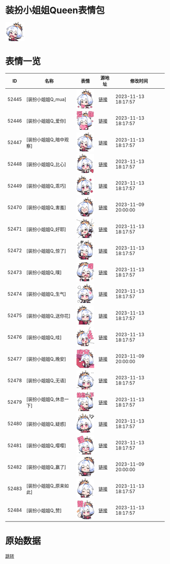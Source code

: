# 装扮小姐姐Queen表情包

<img src="./cover.png" height="60" alt="cover" />

# 表情一览

|ID|名称|表情|源地址|修改时间|
|----|----|----|----|----|
|52445|[装扮小姐姐Q_mua]|<img src="./pic/052445_%5B装扮小姐姐Q_mua%5D.png" height="60" alt="mua"/>|[链接](https://i0.hdslb.com/bfs/emote/efc03223bdf5e9cc81ce9aa7715836a440cf6fd0.png)|2023-11-13 18:17:57|
|52446|[装扮小姐姐Q_爱你]|<img src="./pic/052446_%5B装扮小姐姐Q_爱你%5D.png" height="60" alt="爱你"/>|[链接](https://i0.hdslb.com/bfs/emote/30e87184b5a93d55e5f553404977803af83e8715.png)|2023-11-13 18:17:57|
|52447|[装扮小姐姐Q_暗中观察]|<img src="./pic/052447_%5B装扮小姐姐Q_暗中观察%5D.png" height="60" alt="暗中观察"/>|[链接](https://i0.hdslb.com/bfs/emote/9804b6fbf5bcc571a17b448eb69d00f592af5a13.png)|2023-11-13 18:17:57|
|52448|[装扮小姐姐Q_比心]|<img src="./pic/052448_%5B装扮小姐姐Q_比心%5D.png" height="60" alt="比心"/>|[链接](https://i0.hdslb.com/bfs/emote/e389dcbc30cc3d64488c2ecef8d9112a6ee3803d.png)|2023-11-13 18:17:57|
|52449|[装扮小姐姐Q_乖巧]|<img src="./pic/052449_%5B装扮小姐姐Q_乖巧%5D.png" height="60" alt="乖巧"/>|[链接](https://i0.hdslb.com/bfs/emote/bf0e1431a839b7313e9790d1dc00b892e2de8516.png)|2023-11-13 18:17:57|
|52470|[装扮小姐姐Q_害羞]|<img src="./pic/052470_%5B装扮小姐姐Q_害羞%5D.png" height="60" alt="害羞"/>|[链接](https://i0.hdslb.com/bfs/emote/9cdb387dfc093a33cffa273724f25624c9a7ae87.png)|2023-11-09 20:00:00|
|52471|[装扮小姐姐Q_好耶]|<img src="./pic/052471_%5B装扮小姐姐Q_好耶%5D.png" height="60" alt="好耶"/>|[链接](https://i0.hdslb.com/bfs/emote/638757f9450a0e85c3bd5feda0b9d45d495cdb15.png)|2023-11-13 18:17:57|
|52472|[装扮小姐姐Q_惊了]|<img src="./pic/052472_%5B装扮小姐姐Q_惊了%5D.png" height="60" alt="惊了"/>|[链接](https://i0.hdslb.com/bfs/emote/88fa7192079fd3323dd5cb2a8aec0b4d95c8f5bd.png)|2023-11-13 18:17:57|
|52473|[装扮小姐姐Q_噗]|<img src="./pic/052473_%5B装扮小姐姐Q_噗%5D.png" height="60" alt="噗"/>|[链接](https://i0.hdslb.com/bfs/emote/aa5760560580b4b637d9e7f0655a411ba989ac7a.png)|2023-11-13 18:17:57|
|52474|[装扮小姐姐Q_生气]|<img src="./pic/052474_%5B装扮小姐姐Q_生气%5D.png" height="60" alt="生气"/>|[链接](https://i0.hdslb.com/bfs/emote/11b0f9966afcb71a8744584c85f5e9c7e2921053.png)|2023-11-13 18:17:57|
|52475|[装扮小姐姐Q_送你花]|<img src="./pic/052475_%5B装扮小姐姐Q_送你花%5D.png" height="60" alt="送你花"/>|[链接](https://i0.hdslb.com/bfs/emote/cfdd303e0d607257358c6a9bc6013677f5115eef.png)|2023-11-13 18:17:57|
|52476|[装扮小姐姐Q_哇]|<img src="./pic/052476_%5B装扮小姐姐Q_哇%5D.png" height="60" alt="哇"/>|[链接](https://i0.hdslb.com/bfs/emote/8a3941b7600a445da61532620ea6f776099d8724.png)|2023-11-13 18:17:57|
|52477|[装扮小姐姐Q_晚安]|<img src="./pic/052477_%5B装扮小姐姐Q_晚安%5D.png" height="60" alt="晚安"/>|[链接](https://i0.hdslb.com/bfs/emote/c2b7f5b4e8722536f808436238bccd79ea3968cd.png)|2023-11-09 20:00:00|
|52478|[装扮小姐姐Q_无语]|<img src="./pic/052478_%5B装扮小姐姐Q_无语%5D.png" height="60" alt="无语"/>|[链接](https://i0.hdslb.com/bfs/emote/0618d635954c3374851a88d73460bf222bad2905.png)|2023-11-13 18:17:57|
|52479|[装扮小姐姐Q_休息一下]|<img src="./pic/052479_%5B装扮小姐姐Q_休息一下%5D.png" height="60" alt="休息一下"/>|[链接](https://i0.hdslb.com/bfs/emote/db75264047c1165b1cca0ba93e41b657b76faa42.png)|2023-11-13 18:17:57|
|52480|[装扮小姐姐Q_疑惑]|<img src="./pic/052480_%5B装扮小姐姐Q_疑惑%5D.png" height="60" alt="疑惑"/>|[链接](https://i0.hdslb.com/bfs/emote/9bc5ebed101715f169c81d78c7967a9e4f0f28ae.png)|2023-11-13 18:17:57|
|52481|[装扮小姐姐Q_嘤嘤]|<img src="./pic/052481_%5B装扮小姐姐Q_嘤嘤%5D.png" height="60" alt="嘤嘤"/>|[链接](https://i0.hdslb.com/bfs/emote/42032ee9df4ef3325dd3d4e66017529ff4595791.png)|2023-11-13 18:17:57|
|52482|[装扮小姐姐Q_赢了]|<img src="./pic/052482_%5B装扮小姐姐Q_赢了%5D.png" height="60" alt="赢了"/>|[链接](https://i0.hdslb.com/bfs/emote/285b31ad9c6aff2c2a01e7b3895dab3b9ed11a53.png)|2023-11-09 20:00:00|
|52483|[装扮小姐姐Q_原来如此]|<img src="./pic/052483_%5B装扮小姐姐Q_原来如此%5D.png" height="60" alt="原来如此"/>|[链接](https://i0.hdslb.com/bfs/emote/f590754ac944a399cc5a4fdf86328896a227c200.png)|2023-11-13 18:17:57|
|52484|[装扮小姐姐Q_赞]|<img src="./pic/052484_%5B装扮小姐姐Q_赞%5D.png" height="60" alt="赞"/>|[链接](https://i0.hdslb.com/bfs/emote/801f1afa78318a9c5222fbb2a1bf7e6158d31b1a.png)|2023-11-13 18:17:57|

# 原始数据

[跳转](./raw.json)

